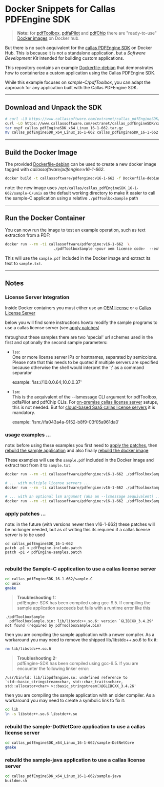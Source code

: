 
# Docker Snippets for Callas PDFEngine SDK

> **Note:** for [pdfToolbox](https://hub.docker.com/r/callassoftware/pdftoolbox-cli), [pdfaPilot](https://hub.docker.com/r/callassoftware/pdfapilot-cli) and [pdfChip](https://hub.docker.com/r/callassoftware/pdfchip-cli) there are "ready-to-use" [Docker images](https://hub.docker.com/u/callassoftware) on Docker hub. 

But there is no such aequivalent for the [callas PDFEngine SDK](https://help.callassoftware.com/m/pdftoolbox/c/233994) on Docker Hub. This is because it is not a standalone application, but a *Software Development Kit* intended for building custom applications.

This repository contains an example [Dockerfile-debian](Dockerfile-debian) that demonstrates how to containerize a custom application using the Callas PDFEngine SDK.

While this example focuses on *sample-C/pdfToolbox*, you can adapt the approach for any application built with the Callas PDFEngine SDK.

---

## Download and Unpack the SDK

```bash
# curl -LO https://www.callassoftware.com/extranet/callas_pdfEngineSDK/callas_pdfEngineSDK_arm64_Linux_16-1-662.tar.gz
curl -LO https://www.callassoftware.com/extranet/callas_pdfEngineSDK/callas_pdfEngineSDK_x64_Linux_16-1-662.tar.gz
tar xvpf callas_pdfEngineSDK_x64_Linux_16-1-662.tar.gz
mv callas_pdfEngineSDK_x64_Linux_16-1-662 callas_pdfEngineSDK_16-1-662
```

---

## Build the Docker Image

The provided [Dockerfile-debian](Dockerfile-debian) can be used to create a new docker image tagged with *callassoftware/pdfengine:v16-1-662*.

```bash
docker build -t callassoftware/pdfengine:v16-1-662 -f Dockerfile-debian .
```
note: the new image uses `/opt/callas/callas_pdfEngineSDK_16-1-662/sample-C/unix` as the default working directory to make it easier to call the sample-C application using a relative `./pdfToolboxSample` path

---

## Run the Docker Container

You can now run the image to test an example operation, such as text extraction from a PDF:

```bash
docker run --rm -ti callassoftware/pdfengine:v16-1-662  \
                      ./pdfToolboxSample <your oem license code>  --extracttext sample.pdf sample.txt
```

This will use the `sample.pdf` included in the Docker image and extract its text to `sample.txt`.

---

## Notes

### License Server Integration

Inside Docker containers you must either use an [OEM license](https://oem.callassoftware.com/contact) or a [Callas License Server](https://help.callassoftware.com/m/licenseserver/l/1601616-using-the-license-server)

below you will find some instructions howto modify the sample programs to use a callas license server (see [apply patches](#apply-patches))
 

throughout these samples there are two 'special' url schemes used in the first and optionally the second sample parameters:

- `lss`:  
  One or more license server IPs or hostnames, separated by semicolons. Please note that this needs to be quoted if multiple servers are specified because otherwise the shell would interpret the ';' as a command separator

	example: 'lss://10.0.0.64;10.0.0.37'

- `lsm`:  
  This is the aequivalent of the --lsmessage CLI argument for pdfToolbox, pdfaPilot and pdfChip CLIs. For [on-premise callas license server](https://help.callassoftware.com/c/257112) setups, this is not needed. But for [cloud-based SaaS callas license servers](https://help.callassoftware.com/m/licenseserver/l/1601616-using-the-license-server) it is mandatory.

	example: 'lsm://fa043a4a-9152-b8f9-03f05a961da0'


### usage examples ...

note: before using these examples you first need to [apply the patches](#apply-patches), then [rebuild the sample application](#rebuild-the-sample-c-application-to-use-a-callas-license-server) and also finally [rebuild the docker image](#build-the-docker-image)

These examples will use the `sample.pdf` included in the Docker image and extract text from it to `sample.txt`.
```bash
docker run --rm -ti callassoftware/pdfengine:v16-1-662 ./pdfToolboxSample lss://10.0.0.64 --extracttext sample.pdf sample.txt

# ... with multiple license servers ...
docker run --rm -ti callassoftware/pdfengine:v16-1-662 ./pdfToolboxSample 'lss://10.0.0.64;10.0.0.73' --extracttext sample.pdf sample.txt

# ... with an optional lsm argument (aka an --lsmessage aequivalent) ...
docker run --rm -ti callassoftware/pdfengine:v16-1-662 ./pdfToolboxSample lss://10.0.0.64 lsm://91cba468-7192-41e0-ad70-8510c0a5b1 --extracttext sample.pdf sample.txt

```


### apply patches ...

note: in the future (with versions newer then v16-1-662) these patches will be no longer needed, but as of writing this its required if a callas license server is to be used
```
cd callas_pdfEngineSDK_16-1-662
patch -p1 < pdfEngine-include.patch
patch -p1 < pdfEngine-samples.patch
 
```

### rebuild the Sample-C application to use a callas license server

```bash
cd callas_pdfEngineSDK_16-1-662/sample-C
cd unix
gmake
```

> **Troubleshooting 1:**  
pdfEngine-SDK has been compiled using gcc-9.5. If compiling the sample application succeeds but fails with a runtime error like this

```
./pdfToolboxSample
  pdfToolboxSample.bin: lib/libstdc++.so.6: version `GLIBCXX_3.4.29' not found (required by pdfToolboxSample.bin)
```

then you are compiling the sample application with a newer compiler.  As a workaround you may need to remove the shipped lib/libstdc++.so.6 to fix it:

```bash
rm lib/libstdc++.so.6
```


> **Troubleshooting 2:**  
pdfEngine-SDK has been compiled using gcc-9.5. If you are encounter the following linker error:

```
/usr/bin/ld: lib/libpdfEngine.so: undefined reference to `std::basic_stringstream<char, std::char_traits<char>, std::allocator<char> >::basic_stringstream()@GLIBCXX_3.4.26'
```

then you are compiling the sample application with an older compiler.  As a workaround you may need to create a symbolic link to fix it:

```bash
cd lib
ln -s libstdc++.so.6 libstdc++.so
```

### rebuild the sample-DotNetCore application to use a callas license server

```bash
cd callas_pdfEngineSDK_x64_Linux_16-1-662/sample-DotNetCore
gmake
```

### rebuild the sample-java application to use a callas license server

```bash
cd callas_pdfEngineSDK_x64_Linux_16-1-662/sample-java
buildme.sh
```
